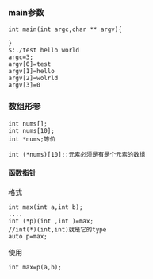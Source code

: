 ### main参数
```
int main(int argc,char ** argv){
	
}
$:./test hello world
argc=3;
argv[0]=test
argv[1]=hello
argv[2]=wolrld
argv[3]=0
```

### 数组形参
```
int nums[];
int nums[10];
int *nums;等价

int (*nums)[10];:元素必须是有是个元素的数组
```
#### 函数指针
格式
```
int max(int a,int b);
....
int (*p)(int ,int )=max;
//int(*)(int,int)就是它的type
auto p=max;

```
使用
```
int max=p(a,b);
```